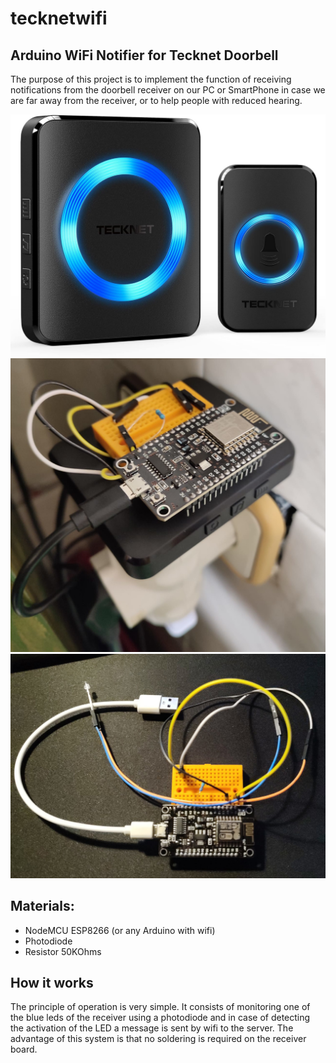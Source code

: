 # tecknetwifi
## Arduino WiFi Notifier for Tecknet Doorbell

The purpose of this project is to implement the function of receiving notifications from the doorbell receiver on our PC or SmartPhone in case we are far away from the receiver, or to help people with reduced hearing.

![Alt text](images/tecknet.jpg?raw=true)
![Alt text](images/tecknet1.jpg?raw=true)
![Alt text](images/tecknet2.jpg?raw=true)

## Materials:
- NodeMCU ESP8266 (or any Arduino with wifi)
- Photodiode
- Resistor 50KOhms

## How it works
The principle of operation is very simple. It consists of monitoring one of the blue leds of the receiver using a photodiode and in case of detecting the activation of the LED a message is sent by wifi to the server. The advantage of this system is that no soldering is required on the receiver board.
